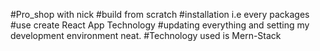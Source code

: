#Pro_shop with nick
#build from scratch
#installation i.e every packages
#use create React App Technology
#updating everything and setting my development environment neat.
#Technology used is Mern-Stack
